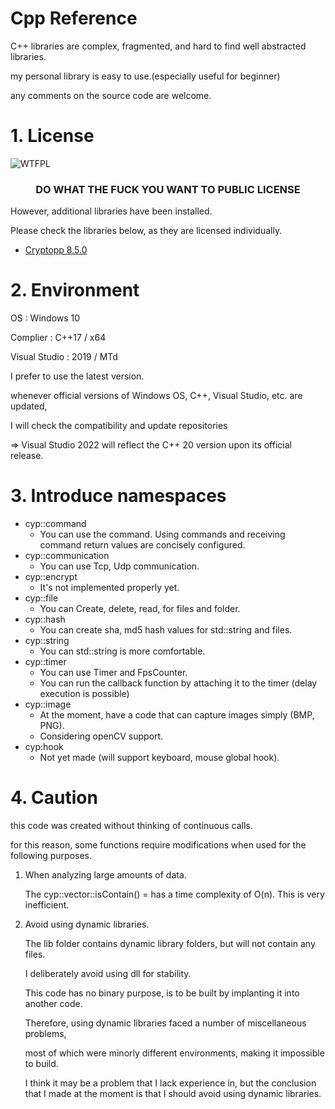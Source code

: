 # Cpp Reference

C++ libraries are complex, fragmented, and hard to find well abstracted libraries.

my personal library is easy to use.(especially useful for beginner)

any comments on the source code are welcome.


# 1. License

![WTFPL](https://i.imgur.com/nAsQFRo.png) 

<h3 align="center">DO WHAT THE FUCK YOU WANT TO PUBLIC LICENSE</h1>

However, additional libraries have been installed.

Please check the libraries below, as they are licensed individually.

- [Cryptopp 8.5.0](https://github.com/weidai11/cryptopp)

# 2. Environment


OS : Windows 10

Complier : C++17 / x64

Visual Studio : 2019 / MTd


I prefer to use the latest version.

whenever official versions of Windows OS, C++, Visual Studio, etc. are updated,

I will check the compatibility and update repositories

=> Visual Studio 2022 will reflect the C++ 20 version upon its official release.


# 3. Introduce namespaces
- cyp::command
    + You can use the command. Using commands and receiving command return values are concisely configured.
- cyp::communication
    + You can use Tcp, Udp communication.
- cyp::encrypt
    + It's not implemented properly yet.
- cyp::file
    + You can Create, delete, read, for files and folder.
- cyp::hash
    + You can create sha, md5 hash values for std::string and files.
- cyp::string
    + You can std::string is more comfortable.
- cyp::timer
    + You can use Timer and FpsCounter.
    + You can run the callback function by attaching it to the timer (delay execution is possible)
- cyp::image
    + At the moment, have a code that can capture images simply (BMP, PNG).
    + Considering openCV support.
- cyp:hook
    + Not yet made (will support keyboard, mouse global hook).
# 4. Caution

this code was created without thinking of continuous calls.

for this reason, some functions require modifications when used for the following purposes.

1. When analyzing large amounts of data.

    The cyp::vector::isContain() = has a time complexity of O(n). This is very inefficient.
 
2. Avoid using dynamic libraries.

    The lib folder contains dynamic library folders, but will not contain any files.

    I deliberately avoid using dll for stability.
    
    This code has no binary purpose, is to be built by implanting it into another code.
    

    Therefore, using dynamic libraries faced a number of miscellaneous problems,
    
    most of which were minorly different environments, making it impossible to build.


    I think it may be a problem that I lack experience in, but the conclusion that I made at the moment is that I should avoid using dynamic libraries.

